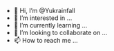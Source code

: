 - 👋 Hi, I’m @Yukrainfall
- 👀 I’m interested in ...
- 🌱 I’m currently learning ...
- 💞️ I’m looking to collaborate on ...
- 📫 How to reach me ...

<!---
Yukrainfall/Yukrainfall is a ✨ special ✨ repository because its `README.md` (this file) appears on your GitHub profile.
You can click the Preview link to take a look at your changes.
--->
